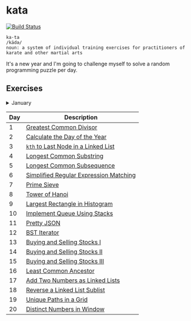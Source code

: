 # kata

[![Build Status](https://travis-ci.org/uncompiled/kata.svg?branch=master)](https://travis-ci.org/uncompiled/kata)

```
ka·ta
/kädə/
noun: a system of individual training exercises for practitioners of karate and other martial arts
```

It's a new year and I'm going to challenge myself to solve a random programming
puzzle per day.

## Exercises

<details>
<summary>January</summary>

| Day | Description                                                               |
| ----| ------------------------------------------------------------------------- |
| 1   | [Traverse a matrix in spiral order](arrays/spiralOrderMatrix)             |
| 2   | [Look-and-say sequence](strings/lookAndSay)                               |
| 3   | [Longest increasing subsequence](strings/longestIncreasingSubsequence)    |
| 4   | [Levenshtein distance](strings/levenshteinDistance)                       |
| 5   | [Generate permutations](recursion/permutations)                           |
| 6   | [Generate power set](arrays/powerset)                                     |
| 7   | [Memoize pure functions](utils/memoize)                                   |
| 8   | [Brace matching](strings/braceMatching)                                   |
| 9   | [Pascal's triangle](recursion/pascalTriangle)                             |
| 10  | [Run length encoding](strings/runLengthEncoding)                          |
| 11  | [Convolution (zip)](utils/zip)                                            |
| 12  | [Phone number mnemonics](recursion/phoneMnemonics)                        |
| 13  | [Linked List](utils/linkedList)                                           |
| 14  | [LRU Cache](utils/lruCache)                                               |
| 15  | [Light Bulbs](greedy/lightBulbs)                                          |
| 16  | [Reverse Polish Notation](stacks/rpn)                                     |
| 17  | [Min Stack](stacks/minStack)                                              |
| 18  | [Binary Search Tree](utils/binaryTree)                                    |
| 19  | [Height of Binary Tree](utils/binaryTree)                                 |
| 20  | [Identical Binary Trees](utils/binaryTree)                                |
| 21  | [Check Whether Tree is Balanced](utils/binaryTree)                        |
| 22  | [DiffK](arrays/diffk)                                                     |
| 23  | [Maximum Sum Subarray](arrays/maxSumSubarray)                             |
| 24  | [Sort By Color](arrays/sortByColor)                                       |
| 25  | [Permutation Palindrome](strings/permutationPalindrome)                   |
| 26  | [Graph](utils/graph)                                                      |
| 27  | [Breadth-First Search](utils/graph)                                       |
| 28  | [Depth-First Search](utils/graph)                                         |
| 29  | [Single Number](arrays/singleNumber)                                      |
| 30  | [Count Bits](math/countBits)                                              |
| 31  | [Detect Cycle](linkedLists/detectCycle)                                   |
</details>


| Day | Description                                                               |
| ----| ------------------------------------------------------------------------- |
| 1   | [Greatest Common Divisor](math/gcd)                                       |
| 2   | [Calculate the Day of the Year](dates/dayOfYear)                          |
| 3   | [`kth` to Last Node in a Linked List](linkedLists/kthToLastNode)          |
| 4   | [Longest Common Substring](strings/longestCommonSubstring)                |
| 5   | [Longest Common Subsequence](strings/longestCommonSubsequence)            |
| 6   | [Simplified Regular Expression Matching](strings/reMatch)                 |
| 7   | [Prime Sieve](math/primeNumbers)                                          |
| 8   | [Tower of Hanoi](recursion/towerOfHanoi)                                  |
| 9   | [Largest Rectangle in Histogram](stacks/largestRectangleInHistogram)      |
| 10  | [Implement Queue Using Stacks](stacks/queueStack)                         |
| 11  | [Pretty JSON](strings/prettyJSON)                                         |
| 12  | [BST Iterator](trees/iterator)                                            |
| 13  | [Buying and Selling Stocks I](arrays/sellingStocksI)                      |
| 14  | [Buying and Selling Stocks II](arrays/sellingStocksII)                    |
| 15  | [Buying and Selling Stocks III](arrays/sellingStocksIII)                  |
| 16  | [Least Common Ancestor](trees/lca)                                        |
| 17  | [Add Two Numbers as Linked Lists](linkedLists/addTwoNumbers)              |
| 18  | [Reverse a Linked List Sublist](linkedLists/reverseSublist)               |
| 19  | [Unique Paths in a Grid](arrays/uniquePaths)                              |
| 20  | [Distinct Numbers in Window](arrays/distinctNumbers)                      |
